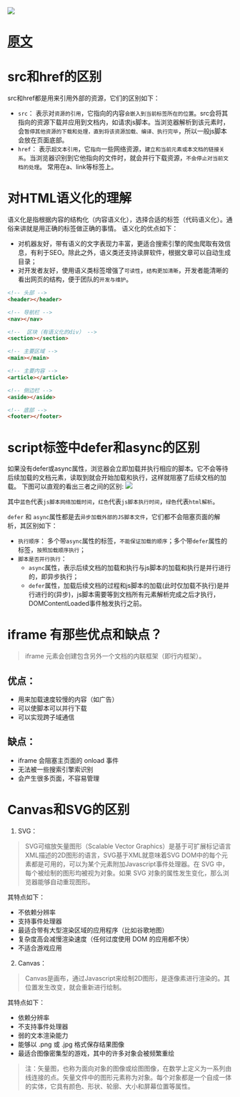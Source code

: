 ![](https://p3-juejin.byteimg.com/tos-cn-i-k3u1fbpfcp/a18f8caac72c44ccb29197298f65809e~tplv-k3u1fbpfcp-zoom-in-crop-mark:1512:0:0:0.awebp)

# [原文](https://juejin.cn/post/6905294475539513352)

# src和href的区别
src和href都是用来引用外部的资源，它们的区别如下：

+ `src`： 表示对`资源的引用`，它指向的内容`会嵌入到当前标签所在的位置`。src会将其指向的资源下载并应⽤到⽂档内，如请求js脚本。当浏览器解析到该元素时，会`暂停其他资源的下载和处理，直到将该资源加载、编译、执⾏完毕`，所以⼀般js脚本会放在页面底部。
+ `href`： 表示`超文本引用`，它`指向`一些网络资源，`建立和当前元素或本文档的链接关系`。当浏览器识别到它他指向的⽂件时，就会并⾏下载资源，`不会停⽌对当前⽂档的处理`。 常用在a、link等标签上。

# 对HTML语义化的理解
语义化是指根据内容的结构化（内容语义化），选择合适的标签（代码语义化）。通俗来讲就是用正确的标签做正确的事情。
语义化的优点如下：

+ 对机器友好，带有语义的文字表现力丰富，更适合搜索引擎的爬虫爬取有效信息，有利于SEO。除此之外，语义类还支持读屏软件，根据文章可以自动生成目录；
+ 对开发者友好，使用语义类标签增强了`可读性`，`结构更加清晰`，开发者能清晰的看出网页的结构，便于团队的`开发与维护`。

```html
<!-- 头部 -->
<header></header>  

<!-- 导航栏 -->
<nav></nav>  

<!--  区块（有语义化的div） -->
<section></section> 

<!-- 主要区域 -->
<main></main>  

<!-- 主要内容 -->
<article></article>  

<!-- 侧边栏 -->
<aside></aside>  

<!-- 底部 -->
<footer></footer>  
```

# script标签中defer和async的区别
如果没有defer或async属性，浏览器会立即加载并执行相应的脚本。它不会等待后续加载的文档元素，读取到就会开始加载和执行，这样就阻塞了后续文档的加载。
下图可以直观的看出三者之间的区别:
![](https://p3-juejin.byteimg.com/tos-cn-i-k3u1fbpfcp/b0a8a139519f46dfa2d1992c58eb5397~tplv-k3u1fbpfcp-zoom-in-crop-mark:1512:0:0:0.awebp)

其中`蓝色`代表`js脚本网络加载时间`，`红色`代表`js脚本执行时间`，`绿色`代表`html解析`。

`defer` 和 `async`属性都是去`异步加载外部的JS脚本文件`，它们都不会阻塞页面的解析，其区别如下：

+ `执行顺序`： 多个带`async`属性的标签，`不能保证加载的顺序`；多个带`defer`属性的标签，`按照加载顺序执行`；
+ `脚本是否并行执行`：
    - `async`属性，表示后续文档的加载和执行与js脚本的加载和执行是并行进行的，即异步执行；
    - `defer`属性，加载后续文档的过程和js脚本的加载(此时仅加载不执行)是并行进行的(异步)，js脚本需要等到文档所有元素解析完成之后才执行，DOMContentLoaded事件触发执行之前。


# iframe 有那些优点和缺点？
> iframe 元素会创建包含另外一个文档的内联框架（即行内框架）。

## 优点：
+ 用来加载速度较慢的内容（如广告）
+ 可以使脚本可以并行下载
+ 可以实现跨子域通信

## 缺点：
+ iframe 会阻塞主页面的 onload 事件
+ 无法被一些搜索引擎索识别
+ 会产生很多页面，不容易管理

# Canvas和SVG的区别
1. SVG：
>SVG可缩放矢量图形（Scalable Vector Graphics）是基于可扩展标记语言XML描述的2D图形的语言，SVG基于XML就意味着SVG DOM中的每个元素都是可用的，可以为某个元素附加Javascript事件处理器。在 SVG 中，每个被绘制的图形均被视为对象。如果 SVG 对象的属性发生变化，那么浏览器能够自动重现图形。

其特点如下：
+ 不依赖分辨率
+ 支持事件处理器
+ 最适合带有大型渲染区域的应用程序（比如谷歌地图）
+ 复杂度高会减慢渲染速度（任何过度使用 DOM 的应用都不快）
+ 不适合游戏应用

2. Canvas：
> Canvas是画布，通过Javascript来绘制2D图形，是逐像素进行渲染的。其位置发生改变，就会重新进行绘制。

其特点如下：
+ 依赖分辨率
+ 不支持事件处理器
+ 弱的文本渲染能力
+ 能够以 .png 或 .jpg 格式保存结果图像
+ 最适合图像密集型的游戏，其中的许多对象会被频繁重绘

> 注：矢量图，也称为面向对象的图像或绘图图像，在数学上定义为一系列由线连接的点。矢量文件中的图形元素称为对象。每个对象都是一个自成一体的实体，它具有颜色、形状、轮廓、大小和屏幕位置等属性。
